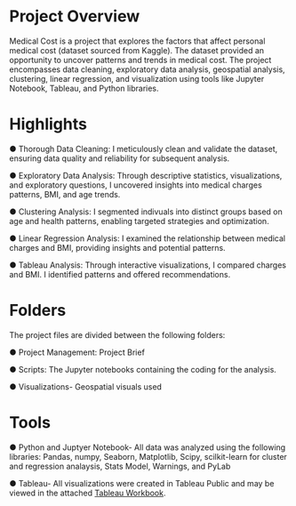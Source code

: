 # Project Overview
Medical Cost is a project that explores the factors that affect personal medical cost (dataset sourced from Kaggle). The dataset provided an opportunity to uncover patterns and trends in medical cost. The project encompasses data cleaning, exploratory data analysis, geospatial analysis, clustering, linear regression, and visualization using tools like Jupyter Notebook, Tableau, and Python libraries.

# Highlights

● Thorough Data Cleaning: I meticulously clean and validate the dataset, ensuring data quality and reliability for subsequent analysis.

● Exploratory Data Analysis: Through descriptive statistics, visualizations, and exploratory questions, I uncovered insights into medical charges patterns, BMI, and age trends.

● Clustering Analysis: I segmented indivuals into distinct groups based on age and health patterns, enabling targeted strategies and optimization.

● Linear Regression Analysis: I examined the relationship between medical charges and BMI, providing insights and potential patterns.

● Tableau Analysis: Through interactive visualizations, I compared charges and BMI. I identified patterns and offered recommendations.

# Folders
The project files are divided between the following folders:

●  Project Management: Project Brief

●  Scripts: The Jupyter notebooks containing the coding for the analysis.

● Visualizations- Geospatial visuals used

# Tools
● Python and Juptyer Notebook- All data was analyzed using the following libraries: Pandas, numpy, Seaborn, Matplotlib, Scipy, scilkit-learn for cluster and regression analaysis, Stats Model, Warnings, and PyLab  

● Tableau- All visualizations were created in Tableau Public and may be viewed in the attached [Tableau Workbook]([https://public.tableau.com/app/profile/emily.limeta/viz/Upcomingfluseasonstoryboard/Story1?publish=yes](https://public.tableau.com/app/profile/emily.limeta/viz/MedicalCostAnalysis_17110594264960/MedicalCost?publish=yes)https://public.tableau.com/app/profile/emily.limeta/viz/MedicalCostAnalysis_17110594264960/MedicalCost?publish=yes).


